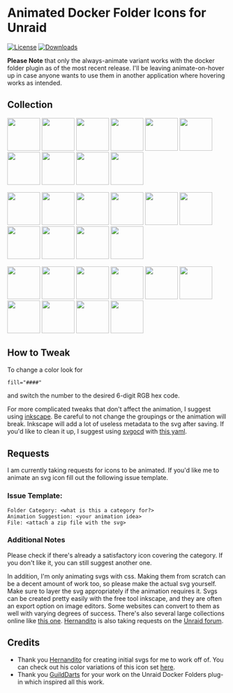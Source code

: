 # Animated Docker Folder Icons for Unraid
[![License](https://img.shields.io/github/license/ground7/unraid-animated-svgs)](./LICENSE)
[![Downloads](https://img.shields.io/github/downloads/ground7/unraid-animated-svgs/total.svg)](https://github.com/ground7/unraid-animated-svgs/releases/tag/v1.0.0)

**Please Note** that only the always-animate variant works with the docker folder plugin as of the most recent release. I'll be leaving animate-on-hover up in case anyone wants to use them in another application where hovering works as intended.

## Collection
[<img src="https://raw.githubusercontent.com/ground7/unraid-animated-svgs/master/Always%20Animate/audio.svg" width="75" height="75">](https://github.com/ground7/unraid-animated-svgs/blob/master/Always%20Animate/audio.svg)
[<img src="https://raw.githubusercontent.com/ground7/unraid-animated-svgs/master/Always%20Animate/backup.svg" width="75" height="75">](https://github.com/ground7/unraid-animated-svgs/blob/master/Always%20Animate/backup.svg)
[<img src="https://raw.githubusercontent.com/ground7/unraid-animated-svgs/master/Always%20Animate/binoculars.svg" width="75" height="75">](https://github.com/ground7/unraid-animated-svgs/blob/master/Always%20Animate/binoculars.svg)
[<img src="https://raw.githubusercontent.com/ground7/unraid-animated-svgs/master/Always%20Animate/code.svg" width="75" height="75">](https://github.com/ground7/unraid-animated-svgs/blob/master/Always%20Animate/code.svg)
[<img src="https://raw.githubusercontent.com/ground7/unraid-animated-svgs/master/Always%20Animate/database.svg" width="75" height="75">](https://github.com/ground7/unraid-animated-svgs/blob/master/Always%20Animate/database.svg)
[<img src="https://raw.githubusercontent.com/ground7/unraid-animated-svgs/master/Always%20Animate/eye.svg" width="75" height="75">](https://github.com/ground7/unraid-animated-svgs/blob/master/Always%20Animate/eye.svg)
[<img src="https://raw.githubusercontent.com/ground7/unraid-animated-svgs/master/Always%20Animate/home-wifi.svg" width="75" height="75">](https://github.com/ground7/unraid-animated-svgs/blob/master/Always%20Animate/home-wifi.svg)
[<img src="https://raw.githubusercontent.com/ground7/unraid-animated-svgs/master/Always%20Animate/multimedia-alternate.svg" width="75" height="75">](https://github.com/ground7/unraid-animated-svgs/blob/master/Always%20Animate/multimedia-alternate.svg)
[<img src="https://raw.githubusercontent.com/ground7/unraid-animated-svgs/master/Always%20Animate/vpn.svg" width="75" height="75">](https://github.com/ground7/unraid-animated-svgs/blob/master/Always%20Animate/vpn.svg)
[<img src="https://raw.githubusercontent.com/ground7/unraid-animated-svgs/master/Always%20Animate/world.svg" width="75" height="75">](https://github.com/ground7/unraid-animated-svgs/blob/master/Always%20Animate/world.svg)

[<img src="https://raw.githubusercontent.com/ground7/unraid-animated-svgs/master/Always%20Animate/control.svg" width="75" height="75">](https://github.com/ground7/unraid-animated-svgs/blob/master/Always%20Animate/control.svg)
[<img src="https://raw.githubusercontent.com/ground7/unraid-animated-svgs/master/Always%20Animate/multimedia.svg" width="75" height="75">](https://github.com/ground7/unraid-animated-svgs/blob/master/Always%20Animate/multimedia.svg)
[<img src="https://raw.githubusercontent.com/ground7/unraid-animated-svgs/master/Always%20Animate/music.svg" width="75" height="75">](https://github.com/ground7/unraid-animated-svgs/blob/master/Always%20Animate/music.svg)
[<img src="https://raw.githubusercontent.com/ground7/unraid-animated-svgs/master/Always%20Animate/nzb.svg" width="75" height="75">](https://github.com/ground7/unraid-animated-svgs/blob/master/Always%20Animate/nzb.svg)
[<img src="https://raw.githubusercontent.com/ground7/unraid-animated-svgs/master/Always%20Animate/pirate.svg" width="75" height="75">](https://github.com/ground7/unraid-animated-svgs/blob/master/Always%20Animate/pirate.svg)
[<img src="https://raw.githubusercontent.com/ground7/unraid-animated-svgs/master/Always%20Animate/search.svg" width="75" height="75">](https://github.com/ground7/unraid-animated-svgs/blob/master/Always%20Animate/search.svg)
[<img src="https://raw.githubusercontent.com/ground7/unraid-animated-svgs/master/Always%20Animate/security.svg" width="75" height="75">](https://github.com/ground7/unraid-animated-svgs/blob/master/Always%20Animate/security.svg)
[<img src="https://raw.githubusercontent.com/ground7/unraid-animated-svgs/master/Always%20Animate/settings.svg" width="75" height="75">](https://github.com/ground7/unraid-animated-svgs/blob/master/Always%20Animate/settings.svg)
[<img src="https://raw.githubusercontent.com/ground7/unraid-animated-svgs/master/Always%20Animate/ship.svg" width="75" height="75">](https://github.com/ground7/unraid-animated-svgs/blob/master/Always%20Animate/ship.svg)
[<img src="https://raw.githubusercontent.com/ground7/unraid-animated-svgs/master/Always%20Animate/torrent.svg" width="75" height="75">](https://github.com/ground7/unraid-animated-svgs/blob/master/Always%20Animate/torrent.svg)

[<img src="https://raw.githubusercontent.com/ground7/unraid-animated-svgs/master/Always%20Animate/cloud.svg" width="75" height="75">](https://github.com/ground7/unraid-animated-svgs/blob/master/Always%20Animate/cloud.svg)
[<img src="https://raw.githubusercontent.com/ground7/unraid-animated-svgs/master/Always%20Animate/dash.svg" width="75" height="75">](https://github.com/ground7/unraid-animated-svgs/blob/master/Always%20Animate/dash.svg)
[<img src="https://raw.githubusercontent.com/ground7/unraid-animated-svgs/master/Always%20Animate/dependencies.svg" width="75" height="75">](https://github.com/ground7/unraid-animated-svgs/blob/master/Always%20Animate/dependencies.svg)
[<img src="https://raw.githubusercontent.com/ground7/unraid-animated-svgs/master/Always%20Animate/downloads.svg" width="75" height="75">](https://github.com/ground7/unraid-animated-svgs/blob/master/Always%20Animate/downloads.svg)
[<img src="https://raw.githubusercontent.com/ground7/unraid-animated-svgs/master/Always%20Animate/gaming.svg" width="75" height="75">](https://github.com/ground7/unraid-animated-svgs/blob/master/Always%20Animate/gaming.svg)
[<img src="https://raw.githubusercontent.com/ground7/unraid-animated-svgs/master/Always%20Animate/grafana.svg" width="75" height="75">](https://github.com/ground7/unraid-animated-svgs/blob/master/Always%20Animate/grafana.svg)
[<img src="https://raw.githubusercontent.com/ground7/unraid-animated-svgs/master/Always%20Animate/home-automation.svg" width="75" height="75">](https://github.com/ground7/unraid-animated-svgs/blob/master/Always%20Animate/home-automation.svg)
[<img src="https://raw.githubusercontent.com/ground7/unraid-animated-svgs/master/Always%20Animate/network.svg" width="75" height="75">](https://github.com/ground7/unraid-animated-svgs/blob/master/Always%20Animate/network.svg)
[<img src="https://raw.githubusercontent.com/ground7/unraid-animated-svgs/master/Always%20Animate/plex.svg" width="75" height="75">](https://github.com/ground7/unraid-animated-svgs/blob/master/Always%20Animate/plex.svg)
[<img src="https://raw.githubusercontent.com/ground7/unraid-animated-svgs/master/Always%20Animate/productivity.svg" width="75" height="75">](https://github.com/ground7/unraid-animated-svgs/blob/master/Always%20Animate/productivity.svg)

## How to Tweak
To change a color look for
```xml
fill="####"
```
and switch the number to the desired 6-digit RGB hex code.

For more complicated tweaks that don't affect the animation, I suggest using [inkscape](https://github.com/inkscape/inkscape). Be careful to not change the groupings or the animation will break. Inkscape will add a lot of useless metadata to the svg after saving. If you'd like to clean it up, I suggest using [svgocd](https://github.com/Shtian/vscode-svgocd) with [this yaml](https://github.com/ground7/unraid-animated-svgs/blob/master/.svgo.yml).

## Requests
I am currently taking requests for icons to be animated. If you'd like me to animate an svg icon fill out the following issue template.

### Issue Template:
```
Folder Category: <what is this a category for?>
Animation Suggestion: <your animation idea>
File: <attach a zip file with the svg>
```

### Additional Notes
Please check if there's already a satisfactory icon covering the category. If you don't like it, you can still suggest another one.

In addition, I'm only animating svgs with css. Making them from scratch can be a decent amount of work too, so please make the actual svg yourself. Make sure to layer the svg appropriately if the animation requires it. Svgs can be created pretty easily with the free tool inkscape, and they are often an export option on image editors. Some websites can convert to them as well with varying degrees of success. There's also several large collections online like [this one](https://leungwensen.github.io/svg-icon/). [Hernandito](https://github.com/hernandito) is also taking requests on the [Unraid forum](https://forums.unraid.net/topic/92824-icon-collections-for-docker-folder-plugin/).

## Credits
- Thank you [Hernandito](https://github.com/hernandito) for creating initial svgs for me to work off of. You can check out his color variations of this icon set [here](https://github.com/hernandito/unRAID-Docker-Folder-Animated-Icons---Alternate-Colors).
- Thank you [GuildDarts](https://forums.unraid.net/profile/80260-guilddarts/) for your work on the Unraid Docker Folders plug-in which inspired all this work.
